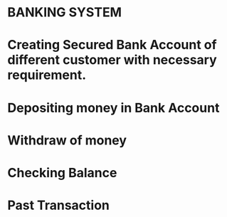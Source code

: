 # BANKING SYSTEM
# Creating Secured Bank Account of different customer with necessary requirement.
# Depositing money in Bank Account
# Withdraw of money
# Checking Balance
# Past Transaction
